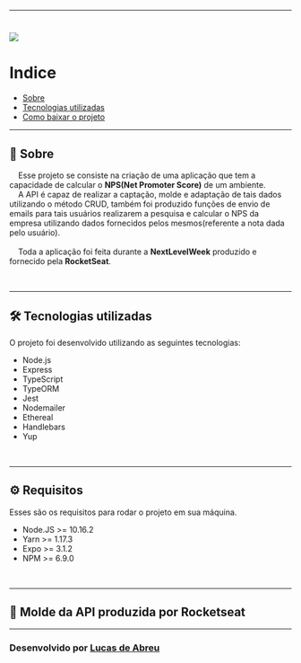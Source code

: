 
---
<h1  >
    <img  src = "https://ik.imagekit.io/bbne7zel55/email_KzOV8Uosr.jpg">

</h1>

# Indice
- [Sobre](#-sobre)
- [Tecnologias utilizadas](#-tecnologias-utilizadas)
- [Como baixar o projeto](#-como-baixar-o-projeto)

---

## 📃 **Sobre**

&nbsp;&nbsp;&nbsp;&nbsp;Esse projeto se consiste na criação de uma aplicação que tem a capacidade de calcular o **NPS(Net Promoter Score)** de um ambiente. <br>
&nbsp;&nbsp;&nbsp;&nbsp;A API é capaz de realizar a captação, molde e adaptação de tais dados utilizando o método CRUD, também foi produzido funções de envio de emails para tais usuários realizarem a pesquisa e calcular o NPS da empresa utilizando dados fornecidos pelos mesmos(referente a nota dada pelo usuário).<br><br>
&nbsp;&nbsp;&nbsp;&nbsp;Toda a aplicação foi feita durante a **NextLevelWeek** produzido e fornecido pela **RocketSeat**. 

<br>

---

## 🛠 **Tecnologias utilizadas**

O projeto foi desenvolvido utilizando as seguintes tecnologias:

- Node.js
- Express
- TypeScript
- TypeORM
- Jest
- Nodemailer
- Ethereal
- Handlebars
- Yup
<br>

--- 

 ## ⚙ **Requisitos**

Esses são os requisitos para rodar o projeto em sua máquina.


- Node.JS >= 10.16.2
- Yarn >= 1.17.3
- Expo >= 3.1.2
- NPM >= 6.9.0
<br> 

---
## 🔧 Molde da API produzida por Rocketseat
---
### Desenvolvido por [Lucas de Abreu](https://github.com/Jornay) 